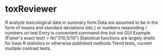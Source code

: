# toxReviewer
R analyze toxicological data in summary form
Data are assumed to be in the form of means and standard deviations (etc.) or numbers responding / numbers on test
Entry is convenient command-line but not GUI
Example (Fisher's exact test) > fe("1/10;5/10")
Statistical functions are largely shells for base R statistics or otherwise published methods
Trend tests, current multiple contrast tests.
